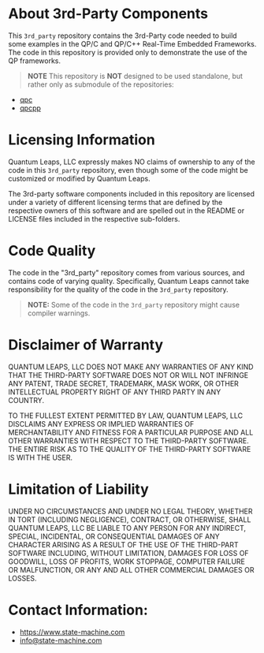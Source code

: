 # About 3rd-Party Components
This `3rd_party` repository contains the 3rd-Party code needed to build
some examples in the QP/C and QP/C++ Real-Time Embedded Frameworks.
The code in this repository is provided only to demonstrate the use
of the QP frameworks.

> **NOTE**
This repository is **NOT** designed to be used standalone, but rather
only as submodule of the repositories:
- [qpc](https://github.com/QuantumLeaps/qpc)
- [qpcpp](https://github.com/QuantumLeaps/qpcpp)


# Licensing Information
Quantum Leaps, LLC expressly makes NO claims of ownership to any of the
code in this `3rd_party` repository, even though some of the code might
be customized or modified by Quantum Leaps.

The 3rd-party software components included in this repository are
licensed under a variety of different licensing terms that are
defined by the respective owners of this software and are spelled out
in the README or LICENSE files included in the respective sub-folders.


# Code Quality
The code in the "3rd_party" repository comes from various sources, and
contains code of varying quality. Specifically, Quantum Leaps cannot
take responsibility for the quality of the code in the `3rd_party`
repository.

> **NOTE:** Some of the code in the `3rd_party` repository might cause
compiler warnings.


# Disclaimer of Warranty
QUANTUM LEAPS, LLC DOES NOT MAKE ANY WARRANTIES OF ANY KIND THAT THE
THIRD-PARTY SOFTWARE DOES NOT OR WILL NOT INFRINGE ANY PATENT, TRADE
SECRET, TRADEMARK, MASK WORK, OR OTHER INTELLECTUAL PROPERTY RIGHT
OF ANY THIRD PARTY IN ANY COUNTRY.

TO THE FULLEST EXTENT PERMITTED BY LAW, QUANTUM LEAPS, LLC DISCLAIMS
ANY EXPRESS OR IMPLIED WARRANTIES OF MERCHANTABILITY AND FITNESS FOR
A PARTICULAR PURPOSE AND ALL OTHER WARRANTIES WITH RESPECT TO THE
THIRD-PARTY SOFTWARE. THE ENTIRE RISK AS TO THE QUALITY OF THE
THIRD-PARTY SOFTWARE IS WITH THE USER.


# Limitation of Liability
UNDER NO CIRCUMSTANCES AND UNDER NO LEGAL THEORY, WHETHER IN TORT
(INCLUDING NEGLIGENCE), CONTRACT, OR OTHERWISE, SHALL QUANTUM LEAPS,
LLC BE LIABLE TO ANY PERSON FOR ANY INDIRECT, SPECIAL, INCIDENTAL,
OR CONSEQUENTIAL DAMAGES OF ANY CHARACTER ARISING AS A RESULT OF
THE USE OF THE THIRD-PART SOFTWARE INCLUDING, WITHOUT LIMITATION,
DAMAGES FOR LOSS OF GOODWILL, LOSS OF PROFITS, WORK STOPPAGE, COMPUTER
FAILURE OR MALFUNCTION, OR ANY AND ALL OTHER COMMERCIAL DAMAGES OR
LOSSES.


# Contact Information:
- https://www.state-machine.com
- info@state-machine.com
